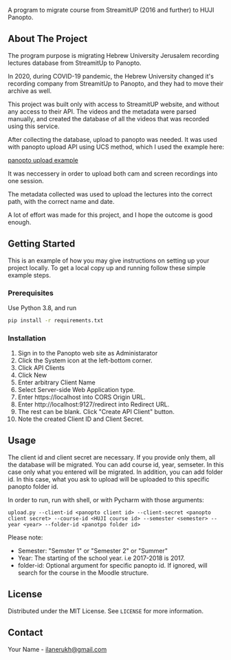 
A program to migrate course from StreamitUP (2016 and further) to HUJI Panopto.

<!-- ABOUT THE PROJECT -->
## About The Project

The program purpose is migrating Hebrew University Jerusalem recording lectures database from StreamitUp to Panopto.

In 2020, during COVID-19 pandemic, the Hebrew University changed it's recording company from StreamitUp to Panopto, and they had to move their archive as well.

This project was built only with access to StreamitUP website, and without any access to their API. The videos and the metadata were parsed manually, and created the database of all the videos that was recorded using this service.

 After collecting the database, upload to panopto was needed. It was used with panopto upload API using UCS method, which I used the example here: 

 [panopto upload example](https://github.com/Panopto/upload-python-sample)

 It was neccessery in order to upload both cam and screen recordings into one session.

 The metadata collected was used to upload the lectures into the correct path, with the correct name and date.

 A lot of effort was made for this project, and I hope the outcome is good enough. 

<!-- GETTING STARTED -->
## Getting Started

This is an example of how you may give instructions on setting up your project locally.
To get a local copy up and running follow these simple example steps.

### Prerequisites

Use Python 3.8, and run
```sh
pip install -r requirements.txt

```

### Installation

1. Sign in to the Panopto web site as Administarator
2. Click the System icon at the left-bottom corner.
3. Click API Clients
4. Click New
5. Enter arbitrary Client Name
6. Select Server-side Web Application type.
7. Enter https://localhost into CORS Origin URL.
8. Enter http://localhost:9127/redirect into Redirect URL.
9. The rest can be blank. Click "Create API Client" button.
10. Note the created Client ID and Client Secret.



<!-- USAGE EXAMPLES -->
## Usage
The client id and client secret are necessary. If you provide only them, all the database will be migrated.
You can add course id, year, semseter. In this case only what you entered will be migrated.
In addition, you can add folder id. In this case, what you ask to upload will be uploaded to this specific panopto folder id.

In order to run, run with shell, or with Pycharm with those arguments:
```
upload.py --client-id <panopto client id> --client-secret <panopto client secret> --course-id <HUJI course id> --semester <semester> --year <year> --folder-id <panotpo folder id>
```

Please note:
- Semester: "Semster 1" or "Semester 2" or "Summer"
- Year: The starting of the school year. i.e 2017-2018 is 2017.
- folder-id: Optional argument for specific panopto id. If ignored, will search for the course in the Moodle structure.



<!-- LICENSE -->
## License

Distributed under the MIT License. See `LICENSE` for more information.



<!-- CONTACT -->
## Contact

Your Name - ilanerukh@gmail.com









